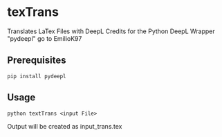 # texTrans
Translates LaTex Files with DeepL
Credits for the Python DeepL Wrapper "pydeepl" go to EmilioK97

Prerequisites
------------

    pip install pydeepl
    
Usage
------------

    python textTrans <input File>
Output will be created as input_trans.tex
    
    
